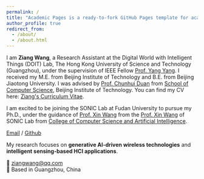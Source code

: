 ```yaml
---
permalink: /
title: "Academic Pages is a ready-to-fork GitHub Pages template for academic personal websites"
author_profile: true
redirect_from: 
  - /about/
  - /about.html
---
```


I am **Ziang Wang**, a Research Assistant at the Digital World with Intelligent Things (DOIT) Lab, The Hong Kong University of Science and Technology (Guangzhou), under the supervision of IEEE Fellow [Prof. Yang Yang](https://facultyprofiles.hkust-gz.edu.cn/faculty-personal-page/YANG-Yang/yyiot). I received my M.E. from Beijing Institute of Technology and B.E. from Beijing Jiaotong University. I was advised by [Prof. Chunhui Duan](https://duanch.github.io/) from [School of Computer Science](https://cs.bit.edu.cn/), Beijing Institute of Technology.
You can find my CV here: [Ziang's Curriculum Vitae](../assets/Curriculum_Vitae.pdf).

I am excited to be joining the SONIC Lab at Fudan University to pursue my Ph.D., under the guidance of [Prof. Xin Wang](https://faculty.fudan.edu.cn/wangxin/zh_CN/) from the [Prof. Xin Wang](https://faculty.fudan.edu.cn/wangxin/zh_CN/) of SONIC Lab from [College of Computer Science and Artificial Intelligence](https://cs.fudan.edu.cn/).


[Email](ziangwang@qq.com) / [Github](https://github.com//oscarWlde)

My research focuses on **generative AI-driven wireless technologies** and **intelligent sensing-based HCI applications**.

📧 ziangwang@qq.com  
📍 Based in Guangzhou, China  

